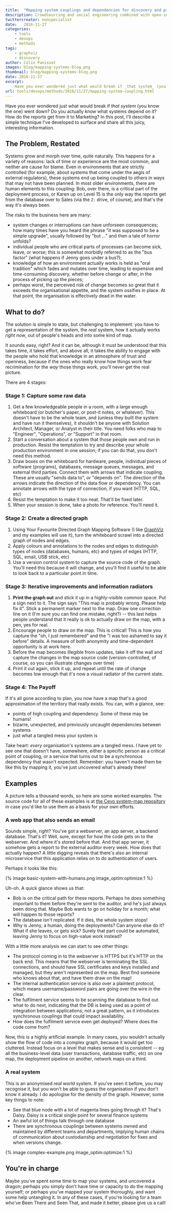 ```yaml
---
title:  "Mapping system couplings and dependencies for discovery and profit"
description: Crowdsourcing and social engineering combined with open-source tools to map your systems
twittercreator: nonspecialist
date:   2016-11-27
categories:
    - tools
    - devops
    - methods
tags:
    - graphviz
    - discovery
author: Colin Panisset
images: blog/mapping-systems-blog.png
thumbnail: blog/mapping-systems-blog.png
date: 2016-11-27
excerpt:
    Have you ever wondered just what would break if _that system_ (you know the one) went down?  Do you actually _know_ what systems depend on it? How do the reports get from it to Marketing? In this post, I'll describe a simple technique I've developed to surface and share all this juicy, interesting information.
url: tools/devops/methods/2016/11/27/mapping-system-coupling.html
---
```


Have you ever wondered just what would break if <em>that system</em>
(you know the one) went down?  Do you actually <em>know</em> what systems
depend on it? How do the reports get from it to Marketing? In this post,
I'll describe a simple technique I've developed to surface and share
all this juicy, interesting information.

## The Problem, Restated

Systems grow and morph over time, quite naturally. This happens for a
variety of reasons: lack of time or experience are the most common,
and neither are cause for blame.  Even in environments
that are strictly controlled (for example, about systems that come
under the aegis of external regulators), these systems end up being
coupled to others in ways that may not have been planned. In most older
environments, there are human elements to this coupling: Bob, over there,
is a critical part of the deployment process, or Karen up on Level 15
is the only way the reports get from the database over to Sales (via the `Z:`
drive, of course), and that's the way it's always been.

The risks to the business here are many:

* system changes or interruptions can have unforseen consequences; how
  many times have you heard the phrase "it was supposed to be a simple
  upgrade", usually followed by "but ..." and then a tale of horror
  unfolds?
* individual people who are critical parts of processes can become sick,
  leave, or worse; this is somewhat morbidly referred to
  as the "bus factor" (what happens if Jenny goes under a bus?);
* knowledge of how an environment actually works is held as "oral
  tradition" which fades and mutates over time,
  leading to expensive and time-consuming discovery, whether before
  change or after, in the process of picking up the pieces;
* perhaps worst, the perceived risk of change becomes so great that it
  exceeds the organisational appetite, and the system ossifies in
  place. At that point, the organisation is effectively dead in the
  water.

## What to do?

The solution is simple to state, but challenging to implement: you have to get
a representation of the system, the _real_ system, how it actually
works _right now_, out of people's heads and into some kind of map.

It sounds easy, right? And it can be, although it must be understood
that this takes time, it takes effort, and above all, it takes the
ability to engage with the people who hold that knowledge in an
atmosphere of trust and openness, because if the ones who really know
how things work fear recrimination for the _way_ those things work,
you'll never get the real picture.

There are 4 stages:

### Stage 1: Capture some raw data

1. Get a few knowledgeable people in a room, with a large enough
   whiteboard (or butcher's paper, or post-it notes, or whatever). This
   doesn't have to be the whole team, and (unless they built the
   system and have run it themselves), it shouldn't be anyone with
   Solution Architect, Manager, or Analyst in their title. You need
   folks who map to "Engineer", "Operations", or "Support" in that
   room.
1. Start a conversation about a system that those people own and run
   in production. Resist the temptation to try and describe your whole
   production environment in one session; if you can do that, you
   don't need this method.
1. Draw boxes on the whiteboard for hardware, people, individual
   pieces of software (programs), databases, message queues, messages,
   and external third parties. Connect them with arrows that indicate
   coupling. These are usually "sends data to", or "depends on".
   The direction of the arrows indicate the direction of the data flow
   or dependency. You can annotate arrows with the type of connection,
   if you want (HTTP, SQL, etc)
1. Resist the temptation to make it too neat. That'll be fixed later.
1. When your session is done, take a photo for reference. You'll need
   it.

### Stage 2: Create a directed graph

1. Using Your Favourite Directed Graph Mapping Software (I like
   [GraphViz](http://graphviz.org) and my examples will use it),
   turn the whiteboard scrawl into a directed graph of nodes and edges.
1. Apply colours and annotations to the nodes and edges to distinguish
   types of nodes (databases, humans, etc) and types of edges (HTTP,
   SQL, email, USB stick, etc)
1. Use a version control system to capture the source code of the graph.
   You'll need this because it will change, and you'll find it useful
   to be able to look back to a particular point in time.

### Stage 3: Iterative improvements and information radiators

1. **Print the graph out** and stick it up in a highly-visible common
   space. Put a sign next to it. The sign says "This map is probably
   wrong. Please help fix it". Stick a permanent marker next to the
   map. Draw one correction line on it (I'm sure you can find one
   mistake, right?) -- this last helps people understand that it really is
   ok to actually draw on the map, with a pen, yes for real.
1. Encourage people to draw on the map. This is critical! This is
   how you capture the "oh, I just remembered" and the "I was too
   ashamed to say it before" details. A measure of both anonymity and
   time-dependent opportunity is at work here.
1. Before the map becomes illegible from updates, take it off the wall
   and capture the changes in the map source code (version-controlled,
   of course, so you can illustrate changes over time)
1. Print it out again, stick it up, and repeat until the rate of change
   becomes low enough that it's now a visual radiator of the current state.

### Stage 4: The Payoff

If it's all gone according to plan, you now have a
map that's a good approximation of the territory that really exists.
You can, with a glance, see:

* points of high coupling and dependency. Some of these may be humans!
* bizarre, unexpected, and previously uncaught dependencies between
  systems
* just what a tangled mess your system is

Take heart: _every_ organisation's systems are a tangled mess. I have
yet to see one that doesn't have, somewhere, either a specific person
as a critical point of coupling, or a service that turns out to be
a synchronous dependency that wasn't expected. Remember: you haven't
made them be like this by mapping it, you've just uncovered what's
already there!

## Examples

A picture tells a thousand words, so here are some worked examples. The
source code for all of these examples is at [the Cevo system-map
repository](https://github.com/cevoaustralia/system-maps) in case you'd like
to use them as a basis for your own efforts.

### A web app that also sends an email

Sounds simple, right? You've got a webserver, an app server, a backend
database. That's it? Well, sure, except for how the code gets on to the
webserver. And where it's stored before that. And that app server, it somehow
gets a report to the external auditor every week. How does that actually
happen? A little digging reveals that there's also an internal microservice
that this application relies on to do authentication of users.

Perhaps it looks like this:

{% image basic-system-with-humans.png image_optim:optimize:1 %}

Uh-oh. A quick glance shows us that:

* Bob is on the critical path for these reports. Perhaps he does something
  important to them before they're sent to the auditor, and he's just always
  been doing that. Maybe Bob wants to go on holiday for a month; what will
  happen to those reports?
* The database isn't replicated. If it dies, the whole system stops!
* Why is Jenny, a human, doing the deployments? Can anyone else do it? What
  if she leaves, or gets sick? Surely that part could be automated, leaving
  Jenny to focus on high-value work instead?

With a little more analysis we can start to see other things:

* The protocol coming in to the webserver is HTTPS but it's HTTP on the back
  end. This means that the webserver is terminating the SSL connections, and
  should have SSL certificates and keys installed and managed, but they
  aren't represented on the map. Best find someone who knows about that, and
  have them draw on the map!
* The internal authentication service is also over a plaintext protocol,
  which means username/password pairs are going over the wire in the clear.
* The fulfilment service seems to be scanning the database to find out what
  to do next, indicating that the DB is being used as a point of integration
  between applications; not a great pattern, as it introduces synchronous
  couplings that could impact availability.
* How does the fulfilment service even get deployed? Where does the code come
  from?

Now, this is a highly artificial example. In many cases, you wouldn't
actually show the flow of code into a complex graph, because it would get too
cluttered. Instead focus on a level that makes sense and is consistent -- eg
all the business-level data (user transactions, database traffic, etc) on one
map, the deployment pipeline on another, network maps on a third.

### A real system

This is an anonymised _real world_ system. If you've seen it before, you may
recognise it, but you won't be able to guess the organisation if you don't
know it already. I do apologise for the density of the graph.
However, some key things to note:

* See that blue node with a lot of magenta lines going through it? That's
  Daisy. Daisy is a critical single point for several finance systems
* An awful lot of things talk through one database
* There are synchronous couplings between systems owned and maintained by
  different teams and departments, implying human chains of communication
  about custodianship and negotiation for fixes and when versions change.

{% image complex-example.png image_optim:optimize:1 %}

## You're in charge

Maybe you've spent some time to map your systems, and uncovered a dragon;
perhaps you simply don't have time or capacity to do the mapping yourself;
or perhaps you've mapped your system thoroughly, and want some help
untangling it. In any of these cases, if you're looking for a team who've
Been There and Seen That, and made it better, please give us a call!
